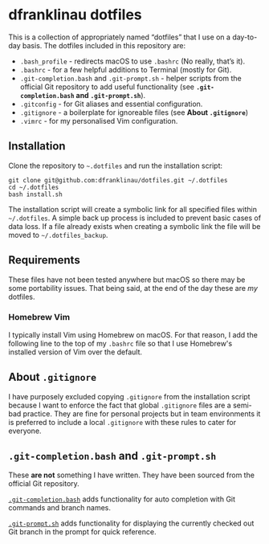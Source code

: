 dfranklinau dotfiles
================================================================================

This is a collection of appropriately named “dotfiles” that I use on a 
day-to-day basis. The dotfiles included in this repository are:

* `.bash_profile` - redirects macOS to use `.bashrc` (No really, that’s it).
* `.bashrc` - for a few helpful additions to Terminal (mostly for Git).
* `.git-completion.bash` and `.git-prompt.sh` - helper scripts from the 
   official Git repository to add useful functionality (see 
   **`.git-completion.bash` and `.git-prompt.sh`**).
* `.gitconfig` - for Git aliases and essential configuration.
* `.gitignore` - a boilerplate for ignoreable files (see **About 
   `.gitignore`**)
* `.vimrc` - for my personalised Vim configuration.


Installation
--------------------------------------------------------------------------------

Clone the repository to `~.dotfiles` and run the installation script:

```
git clone git@github.com:dfranklinau/dotfiles.git ~/.dotfiles
cd ~/.dotfiles
bash install.sh
```

The installation script will create a symbolic link for all specified files 
within `~/.dotfiles`. A simple back up process is included to prevent basic 
cases of data loss. If a file already exists when creating a symbolic link the 
file will be moved to `~/.dotfiles_backup`.


Requirements
--------------------------------------------------------------------------------

These files have not been tested anywhere but macOS so there may be some 
portability issues. That being said, at the end of the day these are _my_ 
dotfiles.

### Homebrew Vim

I typically install Vim using Homebrew on macOS. For that reason, I add the 
following line to the top of my `.bashrc` file so that I use Homebrew's 
installed version of Vim over the default.


About `.gitignore`
--------------------------------------------------------------------------------

I have purposely excluded copying `.gitignore` from the installation script 
because I want to enforce the fact that global `.gitignore` files are a 
semi-bad practice. They are fine for personal projects but in team environments 
it is preferred to include a local `.gitignore` with these rules to cater for 
everyone.


`.git-completion.bash` and `.git-prompt.sh`
--------------------------------------------------------------------------------

These **are not** something I have written. They have been sourced from the 
official Git repository.

[`.git-completion.bash`](https://github.com/git/git/blob/master/contrib/completion/git-completion.bash) 
adds functionality for auto completion with Git commands and branch names.

[`.git-prompt.sh`](https://github.com/git/git/blob/master/contrib/completion/git-prompt.sh) 
adds functionality for displaying the currently checked out Git branch in 
the prompt for quick reference.
